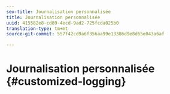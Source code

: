 ```yaml
---
seo-title: Journalisation personnalisée
title: Journalisation personnalisée
uuid: 415582e8-cd89-4ecd-9ad2-725fcda025b0
translation-type: tm+mt
source-git-commit: 557f42cd9a6f356aa99e13386d9e8d65e043a6af

---
```



# Journalisation personnalisée {#customized-logging}
